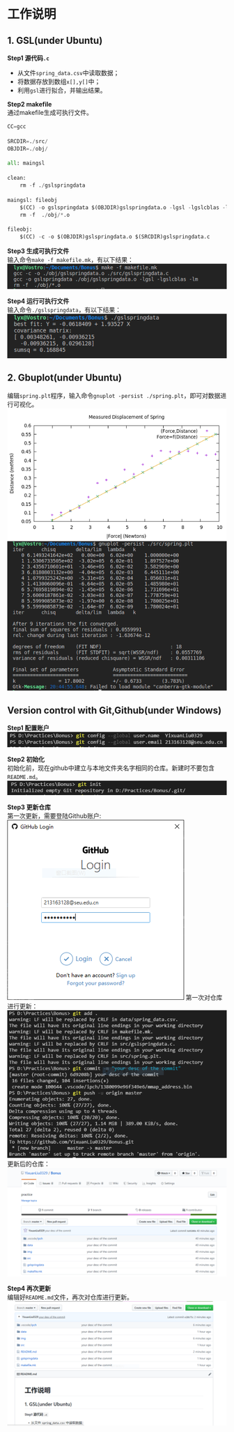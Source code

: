 # 工作说明

## 1. GSL(under Ubuntu)

**Step1 源代码`.c`**
* 从文件`spring_data.csv`中读取数据；
* 将数据存放到数组`x[],y[]`中；
* 利用`gsl`进行拟合，并输出结果。

**Step2 makefile**<br>
通过makefile生成可执行文件。
```python
CC=gcc

SRCDIR=./src/
OBJDIR=./obj/

all: maingsl

clean:
	rm -f ./gslspringdata

maingsl: fileobj
	$(CC) -o gslspringdata $(OBJDIR)gslspringdata.o -lgsl -lgslcblas -lm
	rm -f  ./obj/*.o

fileobj:  
	$(CC) -c -o $(OBJDIR)gslspringdata.o $(SRCDIR)gslspringdata.c
```

**Step3 生成可执行文件**<br>
输入命令`make -f makefile.mk`，有以下结果：<br>
![makefile运行结果](./img/makefile.png)

**Step4 运行可执行文件**<br>
输入命令`./gslspringdata`，有以下结果：<br>
![可执行文件](./img/makefileexe.png)


## 2. Gbuplot(under Ubuntu)
编辑`spring.plt`程序，输入命令`gnuplot -persist ./spring.plt`，即可对数据进行可视化。<br>
![命令运行结果](./img/gnuplot1.png)
![数据可视化](./img/gnuplot2.png)


## Version control with Git,Github(under Windows)

**Step1 配置账户**<br>
![配置账户](./img/connectaccount.png)

**Step2 初始化**  <br>
初始化前，现在github中建立与本地文件夹名字相同的仓库。新建时不要包含`README.md`。<br>
![初始化](./img/initialization.png)

**Step3 更新仓库**<br>
第一次更新，需要登陆Github账户:<br>
![Github账户登录](./img/githublogin.png)
第一次对仓库进行更新：<br>
![更新仓库](./img/firstpush.png)
更新后的仓库：<br>
![第一次更新](./img/r1.png)

**Step4 再次更新**<br>
编辑好`README.md`文件，再次对仓库进行更新。<br>
![再次更新](.\img\r2.png)